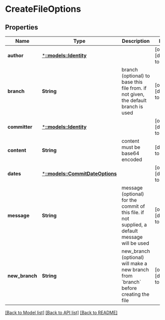 # CreateFileOptions

## Properties
Name | Type | Description | Notes
------------ | ------------- | ------------- | -------------
**author** | [***::models::Identity**](Identity.md) |  | [optional] [default to null]
**branch** | **String** | branch (optional) to base this file from. if not given, the default branch is used | [optional] [default to null]
**committer** | [***::models::Identity**](Identity.md) |  | [optional] [default to null]
**content** | **String** | content must be base64 encoded | [default to null]
**dates** | [***::models::CommitDateOptions**](CommitDateOptions.md) |  | [optional] [default to null]
**message** | **String** | message (optional) for the commit of this file. if not supplied, a default message will be used | [optional] [default to null]
**new_branch** | **String** | new_branch (optional) will make a new branch from &#x60;branch&#x60; before creating the file | [optional] [default to null]

[[Back to Model list]](../README.md#documentation-for-models) [[Back to API list]](../README.md#documentation-for-api-endpoints) [[Back to README]](../README.md)



